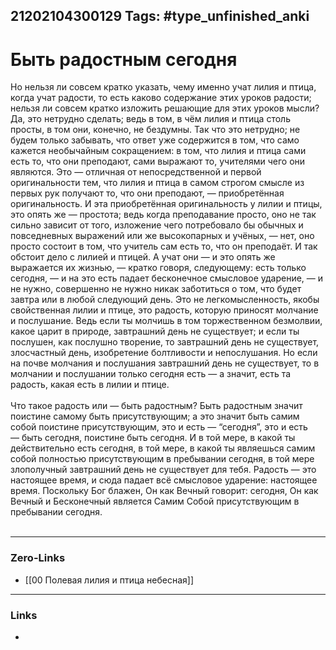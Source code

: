 21202104300129
Tags: #type_unfinished_anki 
---
# Быть радостным сегодня

Но нельзя ли совсем кратко указать, чему именно учат лилия и птица, когда учат радости, то есть каково содержание этих уроков радости; нельзя ли совсем кратко изложить решающие для этих уроков мысли? Да, это нетрудно сделать; ведь в том, в чём лилия и птица столь просты, в том они, конечно, не бездумны. Так что это нетрудно; не будем только забывать, что ответ уже содержится в том, что само кажется необычайным сокращением: в том, что лилия и птица сами есть то, что они преподают, сами выражают то, учителями чего они являются. Это — отличная от непосредственной и первой оригинальности тем, что лилия и птица в самом строгом смысле из первых рук получают то, что они преподают, — приобретённая оригинальность. И эта приобретённая оригинальность у лилии и птицы, это опять же — простота; ведь когда преподавание просто, оно не так сильно зависит от того, изложение чего потребовало бы обычных и повседневных выражений или же высокопарных и учёных, — нет, оно просто состоит в том, что учитель сам есть то, что он преподаёт. И так обстоит дело с лилией и птицей. А учат они — и это опять же выражается их жизнью, — кратко говоря, следующему: есть только сегодня, — и на это есть падает бесконечное смысловое ударение, — и не нужно, совершенно не нужно никак заботиться о том, что будет завтра или в любой следующий день. Это не легкомысленность, якобы свойственная лилии и птице, это радость, которую приносят молчание и послушание. Ведь если ты молчишь в том торжественном безмолвии, какое царит в природе, завтрашний день не существует; и если ты послушен, как послушно творение, то завтрашний день не существует, злосчастный день, изобретение болтливости и непослушания. Но если на почве молчания и послушания завтрашний день не существует, то в молчании и послушании только сегодня есть — а значит, есть та радость, какая есть в лилии и птице.<br><br>Что такое радость или — быть радостным? Быть радостным значит поистине самому быть присутствующим; а это значит быть самим собой поистине присутствующим, это и есть — “сегодня”, это и есть — быть сегодня, поистине быть сегодня. И в той мере, в какой ты действительно есть сегодня, в той мере, в какой ты являешься самим собой полностью присутствующим в пребывании сегодня, в той мере злополучный завтрашний день не существует для тебя. Радость — это настоящее время, и сюда падает всё смысловое ударение: настоящее время. Поскольку Бог блажен, Он как Вечный говорит: сегодня, Он как Вечный и Бесконечный является Самим Собой присутствующим в пребывании сегодня.<br><br>

---
### Zero-Links
- [[00 Полевая лилия и птица небесная]]
---
### Links
-